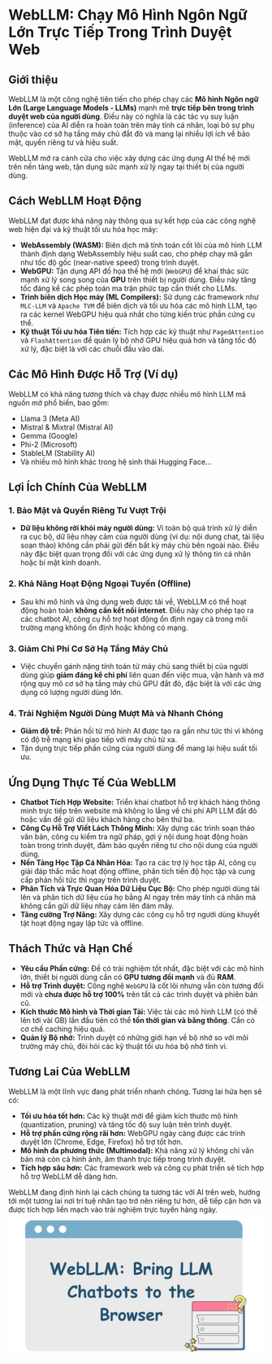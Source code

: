 # WebLLM: Chạy Mô Hình Ngôn Ngữ Lớn Trực Tiếp Trong Trình Duyệt Web

## Giới thiệu

WebLLM là một công nghệ tiên tiến cho phép chạy các **Mô hình Ngôn ngữ Lớn (Large Language Models - LLMs)** mạnh mẽ **trực tiếp bên trong trình duyệt web của người dùng**. Điều này có nghĩa là các tác vụ suy luận (inference) của AI diễn ra hoàn toàn trên máy tính cá nhân, loại bỏ sự phụ thuộc vào cơ sở hạ tầng máy chủ đắt đỏ và mang lại nhiều lợi ích về bảo mật, quyền riêng tư và hiệu suất.

WebLLM mở ra cánh cửa cho việc xây dựng các ứng dụng AI thế hệ mới trên nền tảng web, tận dụng sức mạnh xử lý ngay tại thiết bị của người dùng.

## Cách WebLLM Hoạt Động

WebLLM đạt được khả năng này thông qua sự kết hợp của các công nghệ web hiện đại và kỹ thuật tối ưu hóa học máy:

*   **WebAssembly (WASM):** Biên dịch mã tính toán cốt lõi của mô hình LLM thành định dạng WebAssembly hiệu suất cao, cho phép chạy mã gần như tốc độ gốc (near-native speed) trong trình duyệt.
*   **WebGPU:** Tận dụng API đồ họa thế hệ mới (`WebGPU`) để khai thác sức mạnh xử lý song song của **GPU** trên thiết bị người dùng. Điều này tăng tốc đáng kể các phép toán ma trận phức tạp cần thiết cho LLMs.
*   **Trình biên dịch Học máy (ML Compilers):** Sử dụng các framework như `MLC-LLM` và `Apache TVM` để biên dịch và tối ưu hóa các mô hình LLM, tạo ra các kernel WebGPU hiệu quả nhất cho từng kiến trúc phần cứng cụ thể.
*   **Kỹ thuật Tối ưu hóa Tiên tiến:** Tích hợp các kỹ thuật như `PagedAttention` và `FlashAttention` để quản lý bộ nhớ GPU hiệu quả hơn và tăng tốc độ xử lý, đặc biệt là với các chuỗi đầu vào dài.

## Các Mô Hình Được Hỗ Trợ (Ví dụ)

WebLLM có khả năng tương thích và chạy được nhiều mô hình LLM mã nguồn mở phổ biến, bao gồm:

*   Llama 3 (Meta AI)
*   Mistral & Mixtral (Mistral AI)
*   Gemma (Google)
*   Phi-2 (Microsoft)
*   StableLM (Stability AI)
*   Và nhiều mô hình khác trong hệ sinh thái Hugging Face...

## Lợi Ích Chính Của WebLLM

### 1. Bảo Mật và Quyền Riêng Tư Vượt Trội
*   **Dữ liệu không rời khỏi máy người dùng:** Vì toàn bộ quá trình xử lý diễn ra cục bộ, dữ liệu nhạy cảm của người dùng (ví dụ: nội dung chat, tài liệu soạn thảo) không cần phải gửi đến bất kỳ máy chủ bên ngoài nào. Điều này đặc biệt quan trọng đối với các ứng dụng xử lý thông tin cá nhân hoặc bí mật kinh doanh.

### 2. Khả Năng Hoạt Động Ngoại Tuyến (Offline)
*   Sau khi mô hình và ứng dụng web được tải về, WebLLM có thể hoạt động hoàn toàn **không cần kết nối internet**. Điều này cho phép tạo ra các chatbot AI, công cụ hỗ trợ hoạt động ổn định ngay cả trong môi trường mạng không ổn định hoặc không có mạng.

### 3. Giảm Chi Phí Cơ Sở Hạ Tầng Máy Chủ
*   Việc chuyển gánh nặng tính toán từ máy chủ sang thiết bị của người dùng giúp **giảm đáng kể chi phí** liên quan đến việc mua, vận hành và mở rộng quy mô cơ sở hạ tầng máy chủ GPU đắt đỏ, đặc biệt là với các ứng dụng có lượng người dùng lớn.

### 4. Trải Nghiệm Người Dùng Mượt Mà và Nhanh Chóng
*   **Giảm độ trễ:** Phản hồi từ mô hình AI được tạo ra gần như tức thì vì không có độ trễ mạng khi giao tiếp với máy chủ từ xa.
*   Tận dụng trực tiếp phần cứng của người dùng để mang lại hiệu suất tối ưu.

## Ứng Dụng Thực Tế Của WebLLM

*   **Chatbot Tích Hợp Website:** Triển khai chatbot hỗ trợ khách hàng thông minh trực tiếp trên website mà không lo lắng về chi phí API LLM đắt đỏ hoặc vấn đề gửi dữ liệu khách hàng cho bên thứ ba.
*   **Công Cụ Hỗ Trợ Viết Lách Thông Minh:** Xây dựng các trình soạn thảo văn bản, công cụ kiểm tra ngữ pháp, gợi ý nội dung hoạt động hoàn toàn trong trình duyệt, đảm bảo quyền riêng tư cho nội dung của người dùng.
*   **Nền Tảng Học Tập Cá Nhân Hóa:** Tạo ra các trợ lý học tập AI, công cụ giải đáp thắc mắc hoạt động offline, phân tích tiến độ học tập và cung cấp phản hồi tức thì ngay trên trình duyệt.
*   **Phân Tích và Trực Quan Hóa Dữ Liệu Cục Bộ:** Cho phép người dùng tải lên và phân tích dữ liệu của họ bằng AI ngay trên máy tính cá nhân mà không cần gửi dữ liệu nhạy cảm lên đám mây.
*   **Tăng cường Trợ Năng:** Xây dựng các công cụ hỗ trợ người dùng khuyết tật hoạt động ngay lập tức và offline.

## Thách Thức và Hạn Chế

*   **Yêu cầu Phần cứng:** Để có trải nghiệm tốt nhất, đặc biệt với các mô hình lớn, thiết bị người dùng cần có **GPU tương đối mạnh** và đủ **RAM**.
*   **Hỗ trợ Trình duyệt:** Công nghệ `WebGPU` là cốt lõi nhưng vẫn còn tương đối mới và **chưa được hỗ trợ 100%** trên tất cả các trình duyệt và phiên bản cũ.
*   **Kích thước Mô hình và Thời gian Tải:** Việc tải các mô hình LLM (có thể lên tới vài GB) lần đầu tiên có thể **tốn thời gian và băng thông**. Cần có cơ chế caching hiệu quả.
*   **Quản lý Bộ nhớ:** Trình duyệt có những giới hạn về bộ nhớ so với môi trường máy chủ, đòi hỏi các kỹ thuật tối ưu hóa bộ nhớ tinh vi.

## Tương Lai Của WebLLM

WebLLM là một lĩnh vực đang phát triển nhanh chóng. Tương lai hứa hẹn sẽ có:

*   **Tối ưu hóa tốt hơn:** Các kỹ thuật mới để giảm kích thước mô hình (quantization, pruning) và tăng tốc độ suy luận trên trình duyệt.
*   **Hỗ trợ phần cứng rộng rãi hơn:** WebGPU ngày càng được các trình duyệt lớn (Chrome, Edge, Firefox) hỗ trợ tốt hơn.
*   **Mô hình đa phương thức (Multimodal):** Khả năng xử lý không chỉ văn bản mà còn cả hình ảnh, âm thanh trực tiếp trong trình duyệt.
*   **Tích hợp sâu hơn:** Các framework web và công cụ phát triển sẽ tích hợp hỗ trợ WebLLM dễ dàng hơn.

WebLLM đang định hình lại cách chúng ta tương tác với AI trên web, hướng tới một tương lai nơi trí tuệ nhân tạo trở nên riêng tư hơn, dễ tiếp cận hơn và được tích hợp liền mạch vào trải nghiệm trực tuyến hàng ngày.
![alt text](image.png)